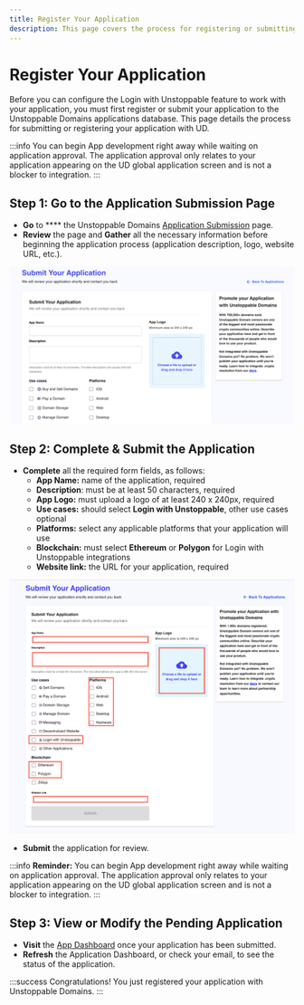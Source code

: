 ```yaml
---
title: Register Your Application
description: This page covers the process for registering or submitting your application to Unstoppable Domains. This is the first step to use the Login with Unstoppable feature.
---
```


# Register Your Application

Before you can configure the Login with Unstoppable feature to work with your application, you must first register or submit your application to the Unstoppable Domains applications database. This page details the process for submitting or registering your application with UD.

:::info
You can begin App development right away while waiting on application approval. The application approval only relates to your application appearing on the UD global application screen and is not a blocker to integration.
:::

## Step 1: Go to the Application Submission Page

* **Go** to **** the Unstoppable Domains [Application Submission](https://unstoppabledomains.com/app-submission) page.
* **Review** the page and **Gather** all the necessary information before beginning the application process (application description, logo, website URL, etc.).

![Application Submission Page](../../images/submit-your-application.png)

## Step 2: Complete & Submit the Application

* **Complete** all the required form fields, as follows:&#x20;
  * **App Name:** name of the application, required
  * **Description**: must be at least 50 characters, required
  * **App Logo:** must upload a logo of at least 240 x 240px, required
  * **Use cases:** should select **Login with Unstoppable**, other use cases optional
  * **Platforms:** select any applicable platforms that your application will use
  * **Blockchain:** must select **Ethereum** or **Polygon** for Login with Unstoppable integrations
  * **Website link:** the URL for your application, required

![Required fields to register application using Login with Unstoppable](../../images/submit_your_application_login.png)

* **Submit** the application for review.

:::info
**Reminder:** You can begin App development right away while waiting on application approval. The application approval only relates to your application appearing on the UD global application screen and is not a blocker to integration.
:::

## Step 3: View or Modify the Pending Application

* **Visit** the [App Dashboard](https://unstoppabledomains.com/app-dashboard) once your application has been submitted.&#x20;
* **Refresh** the Application Dashboard, or check your email, to see the status of the application.

:::success Congratulations!
You just registered your application with Unstoppable Domains.
:::
